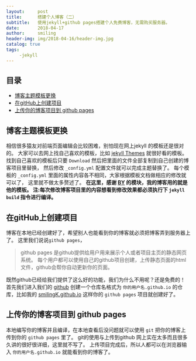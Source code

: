 ```yaml
---
layout:     post
title:      搭建个人博客（二）
subtitle:   使用jekyll+github pages搭建个人免费博客，无需购买服务器。
date:       2018-04-17
author:     smiling
header-img: img/2018-04-16/header-img.jpg
catalog: true
tags:
     -jekyll
---
```


## 目录

- [博客主题模板更换](#1)
- [在gitHub上创建项目](#2)
- [上传你的博客项目到 github pages](#3)

<span id="1"></span>

## 博客主题模板更换

相信很多猿友对前端页面编辑会比较困难，别怕现在网上jekyll 的模板还是很对的。
大家可以去网上找自己喜欢的模板，比如 [jekyll Themes](http://jekyllthemes.org/) 就很好看的模板。
找到自己喜欢的模板后只要 `Download` 然后把里面的文件全部复制到自己创建的博客项目里替换，
然后修改 `_config.yml` 配置文件就可以完成主题替换了。
每个模板的 `_config.yml` 里面的属性内容各不相同，大家根据模板文档做相应的修改就可以了，
这里就不做太多赘述了。
**在这里，感谢 [BY](https://github.com/qiubaiying) 的模块，我的博客用的就是他的模板。
注:每次修改博客项目里的内容想看到修改效果都必须执行下 `jekyll build` 指令进行编译。**

<span id="2" ></span>

## 在gitHub上创建项目

博客在本地已经创建好了，希望别人也能看到你的博客就必须把博客弄到服务器上了。
这里我们说说`github pages`，

> github pages 是github提供给用户用来展示个人或者项目主页的静态网页系统。
每个用户都可以使用自己的github项目创建，上传静态页面的html文件，github会帮你自动更新你的页面。

既然github已经给我们提供了这么好的功能，我们为什么不用呢？还是免费的！
首先我们进入我们的 [github](https://github.com/) 创建一个仓库名格式为 `你的用户名.github.io`
的仓库，比如我的 [smilingK.github.io](https://github.com/smilingK/smilingK.github.io) 这样你的 `github pages` 项目就创建好了。

<span id="3"> </span>

## 上传你的博客项目到 github pages

本地编写你的博客并且编译，在本地查看后没问题就可以使用 `git` 把你的博客上传到你的 `github pages` 里了。
git的使用与上传到github 网上实在太多而且很多久讲的很好很详细，这里就不写了。
上传项目完成后，所以人都可以在浏览器输入 `你的用户名.github.io` 就能看到你的博客了。

